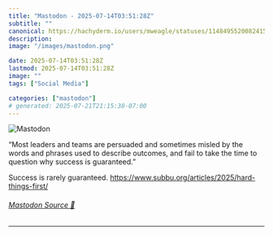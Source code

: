 ```yaml
---
title: "Mastodon - 2025-07-14T03:51:28Z"
subtitle: ""
canonical: https://hachyderm.io/users/mweagle/statuses/114849552008241514
description:
image: "/images/mastodon.png"

date: 2025-07-14T03:51:28Z
lastmod: 2025-07-14T03:51:28Z
image: ""
tags: ["Social Media"]

categories: ["mastodon"]
# generated: 2025-07-21T21:15:38-07:00
---
```

![Mastodon](/images/mastodon.png)

<p>“Most leaders and teams are persuaded and sometimes misled by the words and phrases used to describe outcomes, and fail to take the time to question why success is guaranteed.”</p><p>Success is rarely guaranteed. <a href="https://www.subbu.org/articles/2025/hard-things-first/" target="_blank" rel="nofollow noopener noreferrer" translate="no"><span class="invisible">https://www.</span><span class="ellipsis">subbu.org/articles/2025/hard-t</span><span class="invisible">hings-first/</span></a></p>


###### [Mastodon Source 🐘](https://hachyderm.io/@mweagle/114849552008241514)

___
